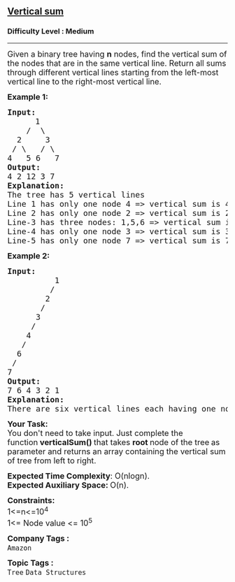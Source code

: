 <h2><a href="https://www.geeksforgeeks.org/problems/vertical-sum/1?timeMachineDate=2024-05-05">Vertical sum</a></h2><h3>Difficulty Level : Medium</h3><hr><div class="problems_problem_content__Xm_eO"><p><span style="font-size: 18px;">Given a binary tree having <strong>n</strong> nodes, find the vertical sum of the nodes that are in the same vertical line. Return all sums through different vertical lines starting from the left-most vertical line to the right-most vertical line.</span></p>
<p><span style="font-size: 18px;"><strong>Example 1:</strong></span></p>
<pre><span style="font-size: 18px;"><strong>Input:</strong></span>
     <span style="font-size: 18px;">  1
    /  \
  2     3
 / \   / \
4   5 6   7
<strong>Output: <br></strong>4 2 12 3 7<strong>
Explanation:</strong></span>
<span style="font-size: 18px;">The tree has 5 vertical lines
Line 1 has only one node 4 =&gt; vertical sum is 4.
Line 2 has only one node 2 =&gt; vertical sum is 2.
Line-3 has three nodes: 1,5,6 =&gt; vertical sum is 1+5+6 = 12.
Line-4 has only one node 3 =&gt; vertical sum is 3.
Line-5 has only one node 7 =&gt; vertical sum is 7.</span>
</pre>
<p><span style="font-size: 18px;"><strong>Example 2:</strong></span></p>
<pre><span style="font-size: 18px;"><strong>Input:</strong></span>
<span style="font-size: 18px;">          1<br>         /<br>        2<br>       /<br>      3<br>     /<br>    4<br>   /<br>  6<br> /<br>7
<strong>Output: <br></strong>7 6 4 3 2 1<strong>
Explanation:</strong></span>
<span style="font-size: 18px;">There are six vertical lines each having one node.</span></pre>
<p><strong><span style="font-size: 18px;">Your Task:</span></strong><br><span style="font-size: 18px;">You don't need to take input. Just complete the function<strong>&nbsp;verticalSum()&nbsp;</strong>that takes <strong>root </strong>node of the tree<strong>&nbsp;</strong>as parameter and returns an array containing&nbsp;the vertical sum of tree from left to right.</span></p>
<p><span style="font-size: 18px;"><strong>Expected Time Complexity</strong>: O(nlogn).<br><strong>Expected Auxiliary Space:&nbsp;</strong>O(n).</span></p>
<p><span style="font-size: 18px;"><strong>Constraints:</strong><br>1&lt;=n&lt;=10<sup>4</sup><br>1&lt;= Node value &lt;= 10<sup>5</sup></span></p></div><p><span style=font-size:18px><strong>Company Tags : </strong><br><code>Amazon</code>&nbsp;<br><p><span style=font-size:18px><strong>Topic Tags : </strong><br><code>Tree</code>&nbsp;<code>Data Structures</code>&nbsp;